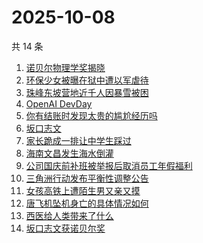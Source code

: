 # 2025-10-08

共 14 条

<!-- BEGIN -->
<!-- 最后更新时间 Wed Oct 08 2025 01:18:44 GMT+0800 (China Standard Time) -->

1. [诺贝尔物理学奖揭晓](https://www.zhihu.com/search?q=%E8%AF%BA%E8%B4%9D%E5%B0%94%E7%89%A9%E7%90%86%E5%AD%A6%E5%A5%96%E6%8F%AD%E6%99%93)
1. [环保少女被曝在狱中遭以军虐待](https://www.zhihu.com/search?q=%E7%8E%AF%E4%BF%9D%E5%B0%91%E5%A5%B3%E8%A2%AB%E6%9B%9D%E5%9C%A8%E7%8B%B1%E4%B8%AD%E9%81%AD%E4%BB%A5%E5%86%9B%E8%99%90%E5%BE%85)
1. [珠峰东坡营地近千人因暴雪被困](https://www.zhihu.com/search?q=%E7%8F%A0%E5%B3%B0%E4%B8%9C%E5%9D%A1%E8%90%A5%E5%9C%B0%E8%BF%91%E5%8D%83%E4%BA%BA%E5%9B%A0%E6%9A%B4%E9%9B%AA%E8%A2%AB%E5%9B%B0)
1. [OpenAI DevDay](https://www.zhihu.com/search?q=OpenAI%20DevDay)
1. [你有结账时发现太贵的尴尬经历吗](https://www.zhihu.com/search?q=%E4%BD%A0%E6%9C%89%E7%BB%93%E8%B4%A6%E6%97%B6%E5%8F%91%E7%8E%B0%E5%A4%AA%E8%B4%B5%E7%9A%84%E5%B0%B4%E5%B0%AC%E7%BB%8F%E5%8E%86%E5%90%97)
1. [坂口志文](https://www.zhihu.com/search?q=%E5%9D%82%E5%8F%A3%E5%BF%97%E6%96%87)
1. [家长跪成一排让中学生踩过](https://www.zhihu.com/search?q=%E5%AE%B6%E9%95%BF%E8%B7%AA%E6%88%90%E4%B8%80%E6%8E%92%E8%AE%A9%E4%B8%AD%E5%AD%A6%E7%94%9F%E8%B8%A9%E8%BF%87)
1. [海南文昌发生海水倒灌](https://www.zhihu.com/search?q=%E6%B5%B7%E5%8D%97%E6%96%87%E6%98%8C%E5%8F%91%E7%94%9F%E6%B5%B7%E6%B0%B4%E5%80%92%E7%81%8C)
1. [公司国庆前补班被举报后取消员工年假福利](https://www.zhihu.com/search?q=%E5%85%AC%E5%8F%B8%E5%9B%BD%E5%BA%86%E5%89%8D%E8%A1%A5%E7%8F%AD%E8%A2%AB%E4%B8%BE%E6%8A%A5%E5%90%8E%E5%8F%96%E6%B6%88%E5%91%98%E5%B7%A5%E5%B9%B4%E5%81%87%E7%A6%8F%E5%88%A9)
1. [三角洲行动发布平衡性调整公告](https://www.zhihu.com/search?q=%E4%B8%89%E8%A7%92%E6%B4%B2%E8%A1%8C%E5%8A%A8%E5%8F%91%E5%B8%83%E5%B9%B3%E8%A1%A1%E6%80%A7%E8%B0%83%E6%95%B4%E5%85%AC%E5%91%8A)
1. [女孩高铁上遭陌生男又亲又摸](https://www.zhihu.com/search?q=%E5%A5%B3%E5%AD%A9%E9%AB%98%E9%93%81%E4%B8%8A%E9%81%AD%E9%99%8C%E7%94%9F%E7%94%B7%E5%8F%88%E4%BA%B2%E5%8F%88%E6%91%B8)
1. [唐飞机坠机身亡的具体情况如何](https://www.zhihu.com/search?q=%E5%94%90%E9%A3%9E%E6%9C%BA%E5%9D%A0%E6%9C%BA%E8%BA%AB%E4%BA%A1%E7%9A%84%E5%85%B7%E4%BD%93%E6%83%85%E5%86%B5%E5%A6%82%E4%BD%95)
1. [西医给人类带来了什么](https://www.zhihu.com/search?q=%E8%A5%BF%E5%8C%BB%E7%BB%99%E4%BA%BA%E7%B1%BB%E5%B8%A6%E6%9D%A5%E4%BA%86%E4%BB%80%E4%B9%88)
1. [坂口志文获诺贝尔奖](https://www.zhihu.com/search?q=%E5%9D%82%E5%8F%A3%E5%BF%97%E6%96%87%E8%8E%B7%E8%AF%BA%E8%B4%9D%E5%B0%94%E5%A5%96)

<!-- END -->
